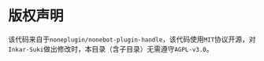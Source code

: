 # 版权声明

该代码来自于`noneplugin/nonebot-plugin-handle`，该代码使用`MIT`协议开源，对`Inkar-Suki`做出修改时，本目录（含子目录）无需遵守`AGPL-v3.0`。